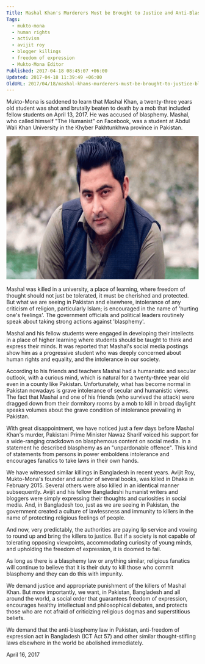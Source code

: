 ```yaml
---
Title: Mashal Khan's Murderers Must be Brought to Justice and Anti-Blasphemy Laws Must be Abolished
Tags:
  - mukto-mona
  - human rights
  - activism
  - avijit roy
  - blogger killings
  - freedom of expression
  - Mukto-Mona Editor
Published: 2017-04-18 08:45:07 +06:00
Updated: 2017-04-18 11:39:49 +06:00
OldURL: 2017/04/18/mashal-khans-murderers-must-be-brought-to-justice-blasphemy-or-laws-alike-must-be-abolished/
---
```


Mukto-Mona is saddened to learn that Mashal Khan, a twenty-three years old student was shot and brutally beaten to death by a mob that included fellow students on April 13, 2017.  He was accused of blasphemy.  Mashal, who called himself "The Humanist" on Facebook, was a student at Abdul Wali Khan University in the Khyber Pakhtunkhwa province in Pakistan.

<a href="https://enblog.muktomona.com/2017/04/18/mashal-khans-murderers-must-be-brought-to-justice-blasphemy-or-laws-alike-must-be-abolished/mashal-khan/" rel="attachment wp-att-5211"><img src="https://raw.githubusercontent.com/think-mm/enblog-static/web/wp-uploads/2017/04/Mashal-Khan.gif" alt="" width="669" height="376" class="aligncenter size-full wp-image-5211" /></a>
  
Mashal was killed in a university, a place of learning, where freedom of thought should not just be tolerated, it must be cherished and protected.  But what we are seeing in Pakistan and elsewhere, intolerance of any criticism of religion, particularly Islam; is encouraged in the name of 'hurting one's feelings'.  The government officials and political leaders routinely speak about taking strong actions against 'blasphemy'.

Mashal and his fellow students were engaged in developing their intellects in a place of higher learning where students should be taught to think and express their minds.  It was reported that Mashal's social media postings show him as a progressive student who was deeply concerned about human rights and equality, and the intolerance in our society. 

According to his friends and teachers Mashal had a humanistic and secular outlook, with a curious mind, which is natural for a twenty-three year old even in a county like Pakistan.  Unfortunately, what has become normal in Pakistan nowadays is grave intolerance of secular and humanistic views.  The fact that Mashal and one of his friends (who survived the attack) were dragged down from their dormitory rooms by a mob to kill in broad daylight speaks volumes about the grave condition of intolerance prevailing in Pakistan.  

With great disappointment, we have noticed just a few days before Mashal Khan's murder, Pakistani Prime Minister Nawaz Sharif voiced his support for a wide-ranging crackdown on blasphemous content on social media.  In a statement he described blasphemy as an "unpardonable offence".  This kind of statements from persons in power emboldens intolerance and encourages fanatics to take laws in their own hands.  

We have witnessed similar killings in Bangladesh in recent years.  Avijit Roy, Mukto-Mona's founder and author of several books, was killed in Dhaka in February 2015.  Several others were also killed in an identical manner subsequently.  Avijit and his fellow Bangladeshi humanist writers and bloggers were simply expressing their thoughts and curiosities in social media.   And, in Bangladesh too, just as we are seeing in Pakistan, the government created a culture of lawlessness and immunity to killers in the name of protecting religious feelings of people.  

And now, very predictably, the authorities are paying lip service and vowing to round up and bring the killers to justice.  But if a society is not capable of tolerating opposing viewpoints, accommodating curiosity of young minds, and upholding the freedom of expression, it is doomed to fail.  

As long as there is a blasphemy law or anything similar, religious fanatics will continue to believe that it is their duty to kill those who commit blasphemy and they can do this with impunity. 

We demand justice and appropriate punishment of the killers of Mashal Khan.  But more importantly, we want, in Pakistan, Bangladesh and all around the world, a social order that guarantees freedom of expression, encourages healthy intellectual and philosophical debates, and protects those who are not afraid of criticizing religious dogmas and superstitious beliefs.  

We demand that the anti-blasphemy law in Pakistan, anti-freedom of expression act in Bangladesh (ICT Act 57) and other similar thought-stifling laws elsewhere in the world be abolished immediately.

April 16, 2017

